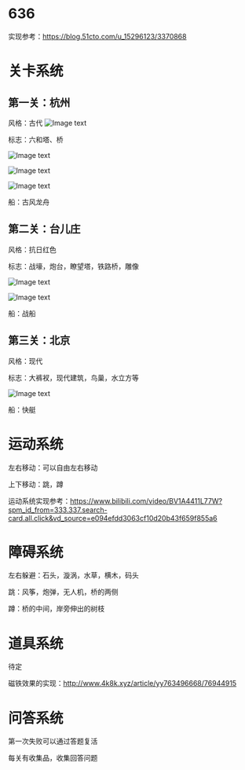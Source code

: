 # 636

实现参考：https://blog.51cto.com/u_15296123/3370868

# 关卡系统

## 第一关：杭州

风格：古代
![Image text](https://github.com/yjxmm9/636/raw/main/Reference%20Pic/image-20220621213223391.png)


标志：六和塔、桥


![Image text](https://github.com/yjxmm9/636/raw/main/Reference%20Pic/image-20220621213140749.png)

![Image text](https://github.com/yjxmm9/636/raw/main/Reference%20Pic/image-20220621213254346.png)

![Image text](https://github.com/yjxmm9/636/raw/main/Reference%20Pic/image-20220621213127421.png)




船：古风龙舟







## 第二关：台儿庄

风格：抗日红色

标志：战壕，炮台，瞭望塔，铁路桥，雕像

![Image text](https://github.com/yjxmm9/636/raw/main/Reference%20Pic/image-20220621213317341.png)



![Image text](https://github.com/yjxmm9/636/raw/main/Reference%20Pic/image-20220621213326515.png)



船：战船





## 第三关：北京

风格：现代

标志：大裤衩，现代建筑，鸟巢，水立方等

![Image text](https://github.com/yjxmm9/636/raw/main/Reference%20Pic/image-20220621214431663.png)

船：快艇



# 运动系统

左右移动：可以自由左右移动

上下移动：跳，蹲

运动系统实现参考：https://www.bilibili.com/video/BV1A4411L77W?spm_id_from=333.337.search-card.all.click&vd_source=e094efdd3063cf10d20b43f659f855a6





# 障碍系统

左右躲避：石头，漩涡，水草，横木，码头

跳：风筝，炮弹，无人机，桥的两侧

蹲：桥的中间，岸旁伸出的树枝



# 道具系统

待定

磁铁效果的实现：http://www.4k8k.xyz/article/yy763496668/76944915





# 问答系统

第一次失败可以通过答题复活

每关有收集品，收集回答问题
